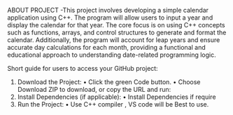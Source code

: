 ABOUT PROJECT -This project involves developing a simple calendar application using C++. The program will allow users to input a year and display the calendar for that year. The core focus is on using C++ concepts such as functions, arrays, and control structures to generate and format the calendar. Additionally, the program will account for leap years and ensure accurate day calculations for each month, providing a functional and educational approach to understanding date-related programming logic.

Short guide for users to access your GitHub project:	
  1.	Download the Project:
	•	Click the green Code button.
	•	Choose Download ZIP to download, or copy the URL and run:
  2.	Install Dependencies (if applicable):
	•	Install Dependencies if require
  3.	Run the Project:
	•	Use C++ compiler , VS code will be Best to use.
